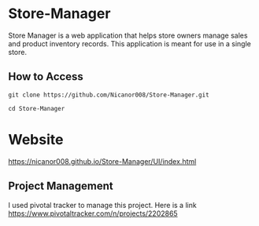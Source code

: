 # Store-Manager
Store Manager is a web application that helps store owners manage sales and product inventory records. This application is meant for use in a single store.

## How to Access
`git clone https://github.com/Nicanor008/Store-Manager.git`

`cd Store-Manager`

# Website
https://nicanor008.github.io/Store-Manager/UI/index.html

## Project Management
I used pivotal tracker to manage this project. Here is a link
https://www.pivotaltracker.com/n/projects/2202865

